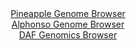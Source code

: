 <div id="Pineapple_Genome_Browser" align="center">
  <a href="https://igv.org/app/?sessionURL=blob:zVNZb9w2EP4vfChaQAcpijoWWBRr17ETt772zAbBghRnJSaSKJPcXXsN__fSqdOiDwVatAj6Rs4Mh_Md84T2YKzSPRqhJCIsIgQFyDb6MOXd0MIV78Ci0Za3FgJkYAsG.grQ6AltuXV8fvezf9k4N9hRHCs3hB3vax1ZGvIhtHrnGvB1YRLxjh91zw82qnQXn.q25UIb7rSx8Ynhex2reh8eQPBhiPwoNGKx5I7HvB0a3VsdD9DXm4Nvv_ka2tTQ6w423a516ss8Gz.eH1lGW_7jKpx0x3DS1too13TjyXKahhe_TE7D6cUkYdl3vxWcGpDQO8Xb8eTy7WRBz.br8.x0Pb..WM6zZZzgJMUsKeM_A4otjT2a1P94vwPrXrv9xB2Mvz6ZYUwYTdevubOHQRmw4wynBcavwamqe5AXwKUXYtzo3zu9JLjbGRhLIFRUJCUYs6qghJeSYQGC.UYpFGKbl6LiWQEeCM9lmVEJkvosoTJPOfeKql7Cw1.L9R.o846eH3Nyl9vLG3hz3l4uVjjJm7zZk.PnVaqvTlZV8r5St7WwxTK9WTTz9Wrdrq5pnR9W2e3MK6bQc4BaXe2841DVmHxEcEBxFrAkC1.OpAgwLj0coxUaffgYIGd49dmXf3hC7nHwvkT2RY4XiwZIG88pGoUlxjkpy4SleYrLkjwHT2hn2m9m3DfzuzLHySRJss1Wtc7vkNzYfrAR7_toX22j.vg_cWtO2L91KyW4YAljQCqQjKQZ4MzbUlAicpIBzatUliAEy7cyS2gmJYOMC6BFVggoci.cJ.nLGnuF_g5338Tf7f3DjN_M90K.PSzf7TXQxacVW1xPlzy5PbmqullWpCf3PSzfp7pjyaoTZXn2SfX08aHEMxM5ofyg_wzWVpuOO1_vI_76avE9N4r3zgf2yiqhWuUel54BfUAjknj.A1TpVnvrI1OL73GAA8LwD39sBH3..Pwr">Pineapple Genome Browser</a>
</div>
<div id="Alphonso_Genome_Browser" align="center">
  <a href="https://igv.org/app/?sessionURL=blob:zVNtb9s2EP4v_DCsgF5IiaQkA0YhO0mdl81oXFeti8KgxJPFVBIVkbabBPnvZdp0Qz8M2LCh2Dfy7ni85.Ue0AFGo3SPJigKCAsIQR4yjT6uRDe08LvowKBJLVoDHhqhhhH6CtDkAdXCWLG.vnIvG2sHMwlDZQe_E_1OByb2xeAbvbcNuDo_CkQn7nUvjiaodBfOdduKUo_C6tGEs1EcdKh2B_8IpRiGwI0SByyUwopQtEOje6PDAfrd9ujab7.HtjvodQfbbt9a9XWerRvPjSyDWrx85.fdvZ.3Oz0q23TTvFhRf_FbPvdXizxi_JdvBfMRJPRWiXaaX57nb.PT9eYVn2_Wy0Wx5kUY4YhiFmXhj4BCE4cODXU_3u7B2OduJ8LC9PuTNxgTFtPNc.7086BGMFOOaYrxc3Cldj3IBQjphJg2.o9OTwlh9yNMJZC4rAglGLMqjYnIJMMllMw1opCWdZKVleApOCAikRmPJcjYZUksEyqEU1T1Ej7_tVj_gTp0Uc8qA0VCN8XlmWhIebmZ03ez0_01veH2E73Kivb0hN2ez1d5utKrMyzebC4OJ_lVL2XFnWIKPXqo1dXeOQ5VzZhMCPZizD0Wcf_pSFIP48zBGbVCkw8fPWRHUX1y5R8ekL0bnC.ReZLjyaIe0qPjFE38DOOEZFnEaEJxlpFH7wHtx_anGfdsfZ0lOMqjiG9r1Vq3Q3Jr.sEEou.DQ1UHu_v_iVsTwv6tW2OCUxYxBqQCyQjlgLmzZRmTMiEc4qSiMoOyZEkteRRzKRlwUUKc8rSENHHCOZK.rrFT6O9w91P8vaxt._Zi9f5.li9vqgvcQnxVv4f1K71vytS2.Ly4IXTGJL8.LpfFXb2kt23.utf1iSBnFzKwpXKD_jNYtR47YV29i7jrs8UPYlSity5wUEaVqlX2rnAM6COakMjx76FKt9pZH4278lfsYY8w_OLPjYgfPz5.AQ--">Alphonso Genome Browser</a>
</div>


<div id="DAF_Genomics_Browser" align="center">
  <a href="https://ink-blot.github.io/?sessionURL=blob:rVVrr6O6AfwvkbafTs4xxkA40lEFgQRIeORBEnJ1tXLABAivYAKB1f73692ebVVVba_USoDAHjzjkTXzbdKRhqZVOXmfwFdOeOW4ycuEJlW_w0WdEwcXhE7eY5xT8jJpSEwaUoZk8v5tEmPaYn.7Zn8mbVvT97e3CMfTKymrIg3pK.VfcT2l1aNNCINO4Ssu8FiVuKevYVUwcIvfcF4nVUmrNxyGhNIpeKtJef3aY_b4Nff155Lka_HI2_Qn61cmggmLXmPM1KZlRJ7_RcifYc4GSzXwyppTop8rZ4HtZVkfTwFZu5KbxMO2EVHc70Uko0sQrUu1aAICD8YS2Dk5FnOmJp18f5nkVfhgnk3CpOHeOfQiwdkLRGj6.coLIhPdVOnk_bffXyZtg8Mbg__2bdIONXN2Qsn98dPkl0nVRKSZvE9lACROlqGAJARkmfv.8m3yaPL_s_ULfytLACoQiq8XXDD.OM1_Os2I_nXyz_j.v6tgd_rXhtCaocg0rMqWlO00StkATVt2cj_SMk9L8pfTVCnG6Y6EjyZth.m.upHyw9xU1oW36jPMHyd4yHQlxFqx6Ncnp4tO2.p8XIzRHAzmLey3GzNRvId2h2tw2qcoYPi9eLWus3XdKY1de_c.dxWaq5F49NqtkqrDpqC6HNb9vhvUBYXVdu7vIFn4xcboQK6GtW7sh2v2OA_NU7mm1y9w8R.umaorCta0sHfGG7RHE9ja5mnvTPuZMVu9bSWurjsiP48r6s_TvI9aeFc5aIfdfK9bt4CWijW7bNAGDmrS4aMINIGqG6w.pVU9G32FSoYnMSa9AP4XqDoaUM9V11aj6cN.KUeLNYoHboncom9RA5KTtNeCeDYb6HmvjRlsDqttmZ_HQ4AMksRShq69s_D5oLyRXmYrysDZ5aWAk8rBTkwZlaUGXW8jS9C9Uis3Z5ehzN3ifDnKQnCw.e3DidtVNQhAWdXRwHxQa_bbBsxER4pOs.JqL5fG6Milu7yqmrt04plDupbh4Ol87DgGbtg9BIvsYRju4xnyc9s0NmV.fx6jtck1WXGRkbFCRrFZdhypdZwJkv04gluu8oZbz_VYEeaFd9AEJC5kDVIu69iScVM.iXSZ81lXNyo4WJmd2Z2hn0bLkhKSZPZe9PDO02XXBCIc73hHlX0TF6NgS6arWkvXv_lHR.dXW3qwLF3W.K3ZWdY4x37kwhStg.deEwBmmxnV7D4qtVfXSxtykmLngW4c0a663MtRSz3Vd.VYU_PnEg2Knymb8VzKK4ekdxCag2HNaCk3iyXguSUIqovuq8pG2IpNOz8trGCbzdmGdqrcLqxCfT7lpF_3lwbc9Ts9nYltjuPqnmgFWktP1UyufoAyQG.XHTLl5gp2Ail0MnsMAu81l24jmTub5yv1MtfNlIlnaxN67doO7i_34GiviR3n9QEF6bmz9NHxts7FUPzgVhyFwdAZ3MQJyzn58DiZQCV8Ivu3EHH16h5xTSAO97WXtbRqTjpaO87as.khc1zQHsNt5KxoPdRivdXArApjTqPlmfKW7kJndYozVPRSzA8LTzVVTVtoS81qLbJc9718lBRUNAWf_Tg9drrrtmKulTyU7uybtrIexvq9NsqDzk6VSsSHt2_0GTgtsTZrBHefH1zJs4_juf_Ca5.Jo.TXiiVOUnwoxx2aGrYyn.4MBQriJ0DDLfmAACIgcmgPRGGG4PlXXKXXkkQGwSzn6UdS0fZzQn_WKUu9D8RDAD7H5g2JWPilOP9QdqYCrYO3OEnOOZBc2zfXzNRfLOz1n6OXDVD.x2hPEWtPVjB_Z_ohAbePhnyEXAw5AHkZwhCLiIvESyxKrHEwuMgcES8kijE341kJxREXE8QaiRdYcIczGGEOsE74t2URV02BWzb1t8_PqsM5Iy_Ynv7Rdfz337__AQ--">DAF Genomics Browser</a>
</div>
